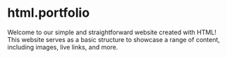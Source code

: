 # html.portfolio
Welcome to our simple and straightforward website created with HTML! This website serves as a basic structure to showcase a range of content, including images, live links, and more.
